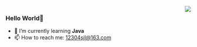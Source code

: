 <img align="right" src="https://github-readme-stats.vercel.app/api?username=jialeshen&show_icons=true&icon_color=CE1D2D&text_color=718096&bg_color=ffffff&hide_title=true" />

### Hello World👋

<!--
**jialeshen/jialeshen** is a ✨ _special_ ✨ repository because its `README.md` (this file) appears on your GitHub profile.

Here are some ideas to get you started:

- 🔭 I’m currently working on ...
- 🌱 I’m currently learning ...
- 👯 I’m looking to collaborate on ...
- 🤔 I’m looking for help with ...
- 💬 Ask me about ...
- 📫 How to reach me: ...
- 😄 Pronouns: ...
- ⚡ Fun fact: ...
-->
- 🌱 I’m currently learning <strong>Java</strong>
- 📫 How to reach me: 12304sjl@163.com
